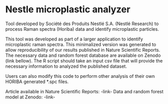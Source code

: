 # Nestle microplastic analyzer
Tool developed by Société des Produits Nestlé S.A. (Nestlé Research) to process Raman spectra (Horiba) data and identify microplastic particles.

This tool was developed as part of a larger application to identify microplastic raman spectra.
This minimalized version was generated to allow reproducibility of our results published in Nature Scientific Reports.
The necessary data and random forest database are available on Zenodo (link bellow). The R script should take an input csv file that will provide the necessary information to analyzed the published dataset.

Users can also modify this code to perform other analysis of their own HORIBA generated *.spc files.

Article available in Nature Scientific Reports:
-link-
Data and random forest model at Zenodo:
-link-
